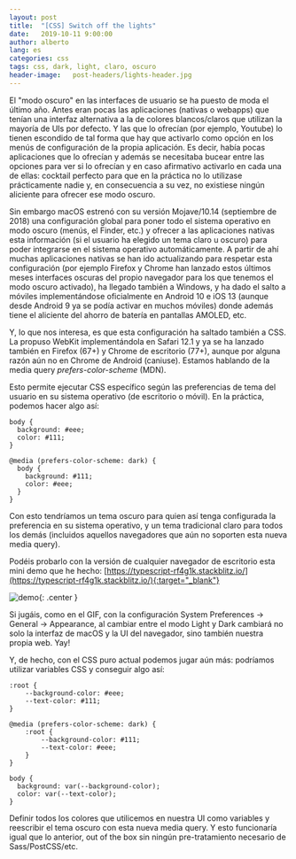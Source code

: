 ```yaml
---
layout: post
title:  "[CSS] Switch off the lights"
date:   2019-10-11 9:00:00
author: alberto
lang: es
categories: css
tags: css, dark, light, claro, oscuro
header-image:	post-headers/lights-header.jpg
---
```


El "modo oscuro" en las interfaces de usuario se ha puesto de moda el último año. Antes eran pocas las aplicaciones (nativas o webapps) que tenían una interfaz alternativa a la de colores blancos/claros que utilizan la mayoría de UIs por defecto. Y las que lo ofrecían (por ejemplo, Youtube) lo tienen escondido de tal forma que hay que activarlo como opción en los menús de configuración de la propia aplicación. Es decir, había pocas aplicaciones que lo ofrecían y además se necesitaba bucear entre las opciones para ver si lo ofrecían y en caso afirmativo activarlo en cada una de ellas: cocktail perfecto para que en la práctica no lo utilizase prácticamente nadie y, en consecuencia a su vez, no existiese ningún aliciente para ofrecer ese modo oscuro.

Sin embargo macOS estrenó con su versión Mojave/10.14 (septiembre de 2018) una configuración global para poner todo el sistema operativo en modo oscuro (menús, el Finder, etc.) y ofrecer a las aplicaciones nativas esta información (si el usuario ha elegido un tema claro u oscuro) para poder integrarse en el sistema operativo automáticamente. A partir de ahí muchas aplicaciones nativas se han ido actualizando para respetar esta configuración (por ejemplo Firefox y Chrome han lanzado estos últimos meses interfaces oscuras del propio navegador para los que tenemos el modo oscuro activado), ha llegado también a Windows, y ha dado el salto a móviles implementándose oficialmente en Android 10 e iOS 13 (aunque desde Android 9 ya se podía activar en muchos móviles) donde además tiene el aliciente del ahorro de batería en pantallas AMOLED, etc.

Y, lo que nos interesa, es que esta configuración ha saltado también a CSS. La propuso WebKit implementándola en Safari 12.1 y ya se ha lanzado también en Firefox (67+) y Chrome de escritorio (77+), aunque por alguna razón aún no en Chrome de Android (caniuse). Estamos hablando de la media query _prefers-color-scheme_ (MDN).

Esto permite ejecutar CSS específico según las preferencias de tema del usuario en su sistema operativo (de escritorio o móvil). En la práctica, podemos hacer algo así:

```
body {
  background: #eee;
  color: #111;
}

@media (prefers-color-scheme: dark) {
  body {
    background: #111;
    color: #eee;
  }
}
```

Con esto tendríamos un tema oscuro para quien así tenga configurada la preferencia en su sistema operativo, y un tema tradicional claro para todos los demás (incluidos aquellos navegadores que aún no soporten esta nueva media query).

Podéis probarlo con la versión de cualquier navegador de escritorio esta mini demo que he hecho: [https://typescript-rf4g1k.stackblitz.io/](https://typescript-rf4g1k.stackblitz.io/){:target="_blank"}

![demo](/assets/images/2019-10-11-switch-off-the-lights/demo.gif){: .center }

Si jugáis, como en el GIF, con la configuración System Preferences -> General -> Appearance, al cambiar entre el modo Light y Dark cambiará no solo la interfaz de macOS y la UI del navegador, sino también nuestra propia web. Yay!

Y, de hecho, con el CSS puro actual podemos jugar aún más: podríamos utilizar variables CSS y conseguir algo así:

```
:root {
    --background-color: #eee;
    --text-color: #111;
}

@media (prefers-color-scheme: dark) {
    :root {
        --background-color: #111;
        --text-color: #eee;
    }
}

body {
  background: var(--background-color);
  color: var(--text-color);
}
```

Definir todos los colores que utilicemos en nuestra UI como variables y reescribir el tema oscuro con esta nueva media query. Y esto funcionaría igual que lo anterior, out of the box sin ningún pre-tratamiento necesario de Sass/PostCSS/etc.
